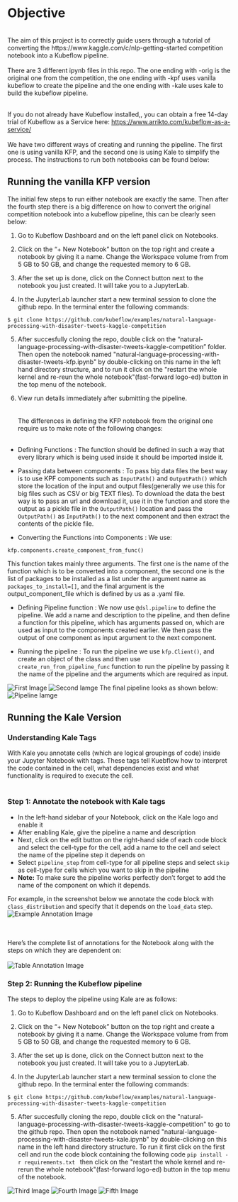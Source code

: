 # Objective
<br>
The aim of this project is to correctly guide users through a tutorial of converting the https://www.kaggle.com/c/nlp-getting-started competition notebook into a Kubeflow pipeline.<br><br> 
There are 3 different ipynb files in this repo. The one ending with -orig is the original one from the competition, the one ending with -kpf uses vanilla kubeflow to create the pipeline and the one ending with -kale uses kale to build the kubeflow pipeline. <br>
<br>

If you do not already have Kubeflow installed,, you can obtain a free 14-day trial of Kubeflow as a Service here: https://www.arrikto.com/kubeflow-as-a-service/
<br><br>
We have two different ways of creating and running the pipeline. The first one is using vanilla KFP, and the second one is using Kale to simplify the process. The instructions to run both notebooks can be found below:

## Running the vanilla KFP version

The initial few steps to run either notebook are exactly the same. Then after the fourth step there is a big difference on how to convert the original competition notebook into a kubeflow pipeline, this can be clearly seen below:

1. Go to Kubeflow Dashboard and on the left panel click on Notebooks.

2. Click on the “+ New Notebook” button on the top right and create a notebook by giving it a name. Change the Workspace volume from from 5 GB to 50 GB, and change the requested memory to 6 GB.

3. After the set up is done, click on the Connect button next to the notebook you just created. It will take you to a JupyterLab.


4. In the JupyterLab launcher start a new terminal session to clone the github repo. In the terminal enter the following commands:

 ```$ git clone https://github.com/kubeflow/examples/natural-language-processing-with-disaster-tweets-kaggle-competition```

5. After succesfully cloning the repo, double click on the “natural-language-processing-with-disaster-tweets-kaggle-competition” folder. Then open the notebook named "natural-language-processing-with-disaster-tweets-kfp.ipynb" by double-clicking on this name in the left hand directory structure, and to run it click on the "restart the whole kernel and re-reun the whole notebook"(fast-forward logo-ed) button in the top menu of the notebook.

6. View run details immediately after submitting the pipeline.
<br><br>  
The differences in defining the KFP notebook from the original one require us to make note of the following changes: <br> <br>

 - Defining Functions : The function should be defined in such a way that every library which is being used inside it should be imported inside it. 

 - Passing data between components :  To pass big data files the best way is to use KPF components such as ```InputPath()``` and ```OutputPath()``` which store the location of the input and output files(generally we use this for big files such as CSV or big TEXT files). To download the data the best way is to pass an url and download it, use it in the function and store the output as a pickle file in the ```OutputPath()``` location and pass the ```OutputPath()``` as ```InputPath()``` to the next component and then extract the contents of the pickle file.

 - Converting the Functions into Components : We use: 

```
kfp.components.create_component_from_func()
```

This function takes mainly three arguments. The first one is the name of the function which is to be converted into a component, the second one is the list of packages to be installed as a list under the argument name as ```packages_to_install=[]```, and the final argument is the output_component_file which is defined by us as a .yaml file.


 - Defining Pipeline function : We now use ```@dsl.pipeline``` to define the pipeline. We add a name and description to the pipeline, and then define a function for this pipeline, which has arguments passed on, which are used as input to the components created earlier. We then pass the output of one component as input argument to the next component. 


 - Running the pipeline : To run the pipeline we use ```kfp.Client()```, and create an object of the class and then use ```create_run_from_pipeline_func``` function to run the pipeline by passing it the name of the pipeline and the arguments which are required as input.


![First Image](https://github.com/AnkitRai-22/natural-language-processing-with-disaster-tweets-kaggle-competition/blob/main/images/Screenshot%20(254).png)
![Second Iamge](https://github.com/AnkitRai-22/natural-language-processing-with-disaster-tweets-kaggle-competition/blob/main/images/Screenshot%20(255).png)
The final pipeline looks as shown below:<br>
![Pipeline Iamge](https://github.com/AnkitRai-22/natural-language-processing-with-disaster-tweets-kaggle-competition/blob/main/images/Screenshot%20(263).png)

## Running the Kale Version

### Understanding Kale Tags

With Kale you annotate cells (which are logical groupings of code) inside your Jupyter Notebook with tags. These tags tell Kuebflow how to interpret the code contained in the cell, what dependencies exist and what functionality is required to execute the cell.
<br><br>
### Step 1: Annotate the notebook with Kale tags

- In the left-hand sidebar of your Notebook, click on the Kale logo and enable it
- After enabling Kale, give the pipeline a name and description
- Next, click on the edit button on the right-hand side of each code block and select the cell-type for the cell, add a name to the cell and select the name of the pipeline step it depends on
- Select ```pipeline_step``` from cell-type for all pipeline steps and select ```skip``` as cell-type for cells which you want to skip in the pipeline
- **Note:** To make sure the pipeline works perfectly don’t forget to add the name of the component on which it depends. 

For example, in the screenshot below we annotate the code block with ```class_distribution``` and specify that it depends on the ```load_data``` step.
![Example Annotation Image](https://github.com/AnkitRai-22/natural-language-processing-with-disaster-tweets-kaggle-competition/blob/main/images/Screenshot%20(265).png)

<br><br>
Here’s the complete list of annotations for the Notebook along with the steps on which they are dependent on:<br><br>
![Table Annotation Image](https://github.com/AnkitRai-22/natural-language-processing-with-disaster-tweets-kaggle-competition/blob/main/images/Screenshot%20(269).png)

### Step 2: Running the Kubeflow pipeline
The steps to deploy the pipeline using Kale are as follows:

1. Go to Kubeflow Dashboard and on the left panel click on Notebooks.

2. Click on the “+ New Notebook” button on the top right and create a notebook by giving it a name. Change the Workspace volume from from 5 GB to 50 GB, and change the requested memory to 6 GB.

3. After the set up is done, click on the Connect button next to the notebook you just created. It will take you to a JupyterLab.


4. In the JupyterLab launcher start a new terminal session to clone the github repo. In the terminal enter the following commands:

```$ git clone https://github.com/kubeflow/examples/natural-language-processing-with-disaster-tweets-kaggle-competition```

5. After succesfully cloning the repo, double click on the "natural-language-processing-with-disaster-tweets-kaggle-competition" to go to the github repo. Then open the notebook named "natural-language-processing-with-disaster-tweets-kale.ipynb" by double-clicking on this name in the left hand directory structure. To run it first click on the first cell and run the code block containing the following code 
```pip install -r requirements.txt ```
then click on the "restart the whole kernel and re-rerun the whole notebook"(fast-forward logo-ed) button in the top menu of the notebook.

![Third Image](https://github.com/AnkitRai-22/natural-language-processing-with-disaster-tweets-kaggle-competition/blob/main/images/Screenshot%20(257).png)
![Fourth Image](https://github.com/AnkitRai-22/natural-language-processing-with-disaster-tweets-kaggle-competition/blob/main/images/Screenshot%20(258).png)
![Fifth Image](https://github.com/AnkitRai-22/natural-language-processing-with-disaster-tweets-kaggle-competition/blob/main/images/Screenshot%20(259).png)
